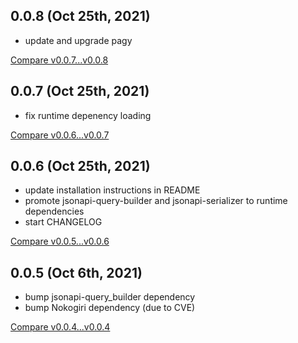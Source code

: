 ## 0.0.8 (Oct 25th, 2021)
- update and upgrade pagy

[Compare v0.0.7...v0.0.8](https://github.com/infinum/infinum-json-api-setup/compare/v0.0.7...v0.0.8)

## 0.0.7 (Oct 25th, 2021)
- fix runtime depenency loading

[Compare v0.0.6...v0.0.7](https://github.com/infinum/infinum-json-api-setup/compare/v0.0.6...v0.0.7)

## 0.0.6 (Oct 25th, 2021)
- update installation instructions in README
- promote jsonapi-query-builder and jsonapi-serializer to runtime dependencies
- start CHANGELOG

[Compare v0.0.5...v0.0.6](https://github.com/infinum/infinum-json-api-setup/compare/v0.0.5...v0.0.6)

## 0.0.5 (Oct 6th, 2021)
- bump jsonapi-query_builder dependency
- bump Nokogiri dependency (due to CVE)

[Compare v0.0.4...v0.0.4](https://github.com/infinum/infinum-json-api-setup/compare/v0.0.4...v0.0.5)
